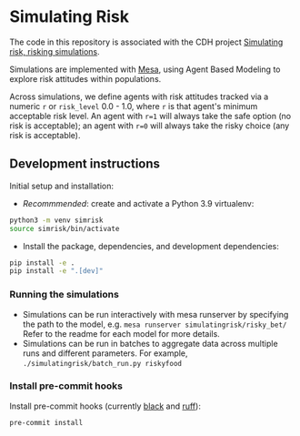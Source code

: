 # Simulating Risk

The code in this repository is associated with the CDH project [Simulating risk, risking simulations](https://cdh.princeton.edu/projects/simulating-risk/).

Simulations are implemented with [Mesa](https://mesa.readthedocs.io/en/stable/), using Agent Based Modeling to explore risk attitudes within populations.

Across simulations, we define agents with risk attitudes tracked via a numeric `r` or `risk_level` 0.0 - 1.0, where `r` is that agent's minimum acceptable risk level. An agent with `r=1` will always take the safe option (no risk is acceptable); an agent with `r=0` will always take the risky choice (any risk is acceptable).

## Development instructions

Initial setup and installation:

- *Recommmended*: create and activate a Python 3.9 virtualenv:
```sh
python3 -m venv simrisk
source simrisk/bin/activate
```
- Install the package, dependencies, and development dependencies:
```sh
pip install -e .
pip install -e ".[dev]"
```

### Running the simulations

- Simulations can be run interactively with mesa runserver by specifying
  the path to the model, e.g. `mesa runserver simulatingrisk/risky_bet/`
  Refer to the readme for each model for more details.
- Simulations can be run in batches to aggregate data across multiple
  runs and different parameters. For example,
  `./simulatingrisk/batch_run.py riskyfood`


### Install pre-commit hooks

Install pre-commit hooks (currently [black](https://github.com/psf/black) and [ruff](https://beta.ruff.rs/docs/)):

```sh
pre-commit install
```
